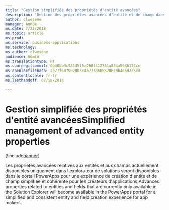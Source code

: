 ```yaml
---
title: "Gestion simplifiée des propriétés d'entité avancées"
description: "Gestion des propriétés avancées d'entité et de champ dans le portail PowerApps sans utiliser l'explorateur de solutions"
author: clwesene
manager: AnnBe
ms.date: 7/22/2018
ms.topic: article
ms.prod: 
ms.service: business-applications
ms.technology: 
ms.author: clwesene
audience: Admin
ms.translationtype: HT
ms.sourcegitcommit: 0b40bb3c98145f5a260f412701a884a5936174ce
ms.openlocfilehash: 2e77f6879020b3c4b773d6855206cdb4d6d2c5ed
ms.contentlocale: fr-fr
ms.lasthandoff: 07/18/2018

---
```

# <a name="simplified-management-of-advanced-entity-properties"></a><span data-ttu-id="5e609-103">Gestion simplifiée des propriétés d'entité avancées</span><span class="sxs-lookup"><span data-stu-id="5e609-103">Simplified management of advanced entity properties</span></span>


[!include[banner](../../includes/banner.md)]

<span data-ttu-id="5e609-104">Les propriétés avancées relatives aux entités et aux champs actuellement disponibles uniquement dans l'explorateur de solutions seront disponibles dans le portail PowerApps pour une expérience de création d'entité et de champ simplifiée et cohérente pour les créateurs d'applications.</span><span class="sxs-lookup"><span data-stu-id="5e609-104">Advanced properties related to entities and fields that are currently only available in the Solution Explorer will become available in the PowerApps portal for a simplified and consistent entity and field creation experience for app makers.</span></span>

